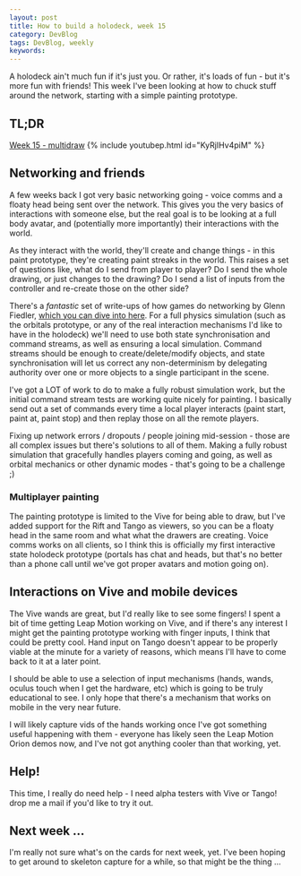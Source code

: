 ```yaml
---
layout: post
title: How to build a holodeck, week 15
category: DevBlog
tags: DevBlog, weekly
keywords: 
---
```


A holodeck ain't much fun if it's just you. Or rather, it's loads
of fun - but it's more fun with friends! This week I've been looking
at how to chuck stuff around the network, starting with a simple
painting prototype. 

## TL;DR

[Week 15 - multidraw](https://youtu.be/KyRjIHv4piM)
{% include youtubep.html id="KyRjIHv4piM" %}

## Networking and friends

A few weeks back I got very basic networking going - voice comms
and a floaty head being sent over the network. This gives you the
very basics of interactions with someone else, but the real goal is
to be looking at a full body avatar, and (potentially more importantly)
their interactions with the world.

As they interact with the world, they'll create and change things - in
this paint prototype, they're creating paint streaks in the world. This
raises a set of questions like, what do I send from player to player? Do
I send the whole drawing, or just changes to the drawing? Do I send a list
of inputs from the controller and re-create those on the other side?

There's a *fantastic* set of write-ups of how games do networking by
Glenn Fiedler, [which you can dive into here](http://gafferongames.com/networking-for-game-programmers/).
For a full physics simulation (such as the orbitals prototype, or any
of the real interaction mechanisms I'd like to have in the holodeck) we'll
need to use both state synchronisation and command streams, as well as
ensuring a local simulation. Command streams should be enough to create/delete/modify
objects, and state synchronisation will let us correct any non-determinism
by delegating authority over one or more objects to a single participant in the scene.

I've got a LOT of work to do to make a fully robust simulation work, but
the initial command stream tests are working quite nicely for painting. I basically
send out a set of commands every time a local player interacts (paint start, paint at,
paint stop) and then replay those on all the remote players.

Fixing up network errors / dropouts / people joining mid-session - those
are all complex issues but there's solutions to all of them. Making a fully
robust simulation that gracefully handles players coming and going, as well
as orbital mechanics or other dynamic modes - that's going to be a challenge ;)

### Multiplayer painting

The painting prototype is limited to the Vive for being able to draw, but I've
added support for the Rift and Tango as viewers, so you can be a floaty head
in the same room and what what the drawers are creating. Voice comms works on
all clients, so I think this is officially my first interactive state holodeck
prototype (portals has chat and heads, but that's no better than a phone call
until we've got proper avatars and motion going on).

## Interactions on Vive and mobile devices

The Vive wands are great, but I'd really like to see some fingers! I spent a bit
of time getting Leap Motion working on Vive, and if there's any interest I might
get the painting prototype working with finger inputs, I think that could be pretty
cool. Hand input on Tango doesn't appear to be properly viable at the minute
for a variety of reasons, which means I'll have to come back to it at a later point.

I should be able to use a selection of input mechanisms (hands, wands, oculus touch
when I get the hardware, etc) which is going to be truly educational to see. I only
hope that there's a mechanism that works on mobile in the very near future.

I will likely capture vids of the hands working once I've got something useful happening
with them - everyone has likely seen the Leap Motion Orion demos now, and I've not
got anything cooler than that working, yet.





## Help!

This time, I really do need help - I need alpha testers with Vive or Tango! drop me a
mail if you'd like to try it out. 

## Next week ...

I'm really not sure what's on the cards for next week, yet. I've been hoping to get
around to skeleton capture for a while, so that might be the thing ...




